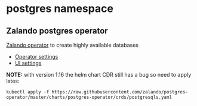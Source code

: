 # postgres namespace

## Zalando postgres operator

[Zalando operator](https://github.com/zalando/postgres-operator) to create highly available databases

* [Operator settings](operator.yaml)
* [UI settings](ui.yaml)

**NOTE:** with version 1.16 the helm chart CDR still has a bug so need to apply lates:
```
kubectl apply -f https://raw.githubusercontent.com/zalando/postgres-operator/master/charts/postgres-operator/crds/postgresqls.yaml
```